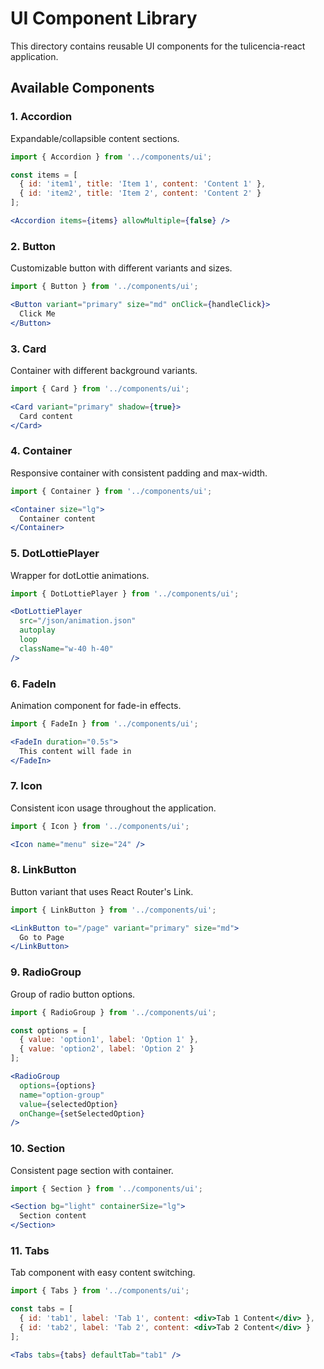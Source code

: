 # UI Component Library

This directory contains reusable UI components for the tulicencia-react application.

## Available Components

### 1. Accordion
Expandable/collapsible content sections.

```jsx
import { Accordion } from '../components/ui';

const items = [
  { id: 'item1', title: 'Item 1', content: 'Content 1' },
  { id: 'item2', title: 'Item 2', content: 'Content 2' }
];

<Accordion items={items} allowMultiple={false} />
```

### 2. Button
Customizable button with different variants and sizes.

```jsx
import { Button } from '../components/ui';

<Button variant="primary" size="md" onClick={handleClick}>
  Click Me
</Button>
```

### 3. Card
Container with different background variants.

```jsx
import { Card } from '../components/ui';

<Card variant="primary" shadow={true}>
  Card content
</Card>
```

### 4. Container
Responsive container with consistent padding and max-width.

```jsx
import { Container } from '../components/ui';

<Container size="lg">
  Container content
</Container>
```

### 5. DotLottiePlayer
Wrapper for dotLottie animations.

```jsx
import { DotLottiePlayer } from '../components/ui';

<DotLottiePlayer
  src="/json/animation.json"
  autoplay
  loop
  className="w-40 h-40"
/>
```

### 6. FadeIn
Animation component for fade-in effects.

```jsx
import { FadeIn } from '../components/ui';

<FadeIn duration="0.5s">
  This content will fade in
</FadeIn>
```

### 7. Icon
Consistent icon usage throughout the application.

```jsx
import { Icon } from '../components/ui';

<Icon name="menu" size="24" />
```

### 8. LinkButton
Button variant that uses React Router's Link.

```jsx
import { LinkButton } from '../components/ui';

<LinkButton to="/page" variant="primary" size="md">
  Go to Page
</LinkButton>
```

### 9. RadioGroup
Group of radio button options.

```jsx
import { RadioGroup } from '../components/ui';

const options = [
  { value: 'option1', label: 'Option 1' },
  { value: 'option2', label: 'Option 2' }
];

<RadioGroup
  options={options}
  name="option-group"
  value={selectedOption}
  onChange={setSelectedOption}
/>
```

### 10. Section
Consistent page section with container.

```jsx
import { Section } from '../components/ui';

<Section bg="light" containerSize="lg">
  Section content
</Section>
```

### 11. Tabs
Tab component with easy content switching.

```jsx
import { Tabs } from '../components/ui';

const tabs = [
  { id: 'tab1', label: 'Tab 1', content: <div>Tab 1 Content</div> },
  { id: 'tab2', label: 'Tab 2', content: <div>Tab 2 Content</div> }
];

<Tabs tabs={tabs} defaultTab="tab1" />
``` 